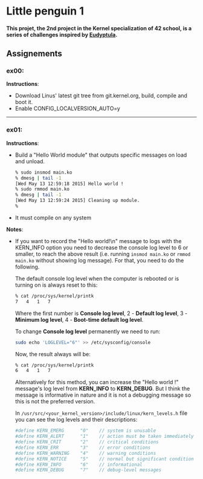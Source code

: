 # Little penguin 1
#### This projet, the 2nd project in the Kernel specialization of 42 school, is a series of challenges inspired by [Eudyptula](http://eudyptula-challenge.org/).

## Assignements
### ex00:
**Instructions**:
  - Download Linus' latest git tree from git.kernel.org, build, compile and boot it.
  - Enable CONFIG_LOCALVERSION_AUTO=y

----------

### ex01:
**Instructions**:
  - Build a "Hello World module" that outputs specific messages on load and unload.
    ```sh
    % sudo insmod main.ko
    % dmesg | tail -1
    [Wed May 13 12:59:18 2015] Hello world !
    % sudo rmmod main.ko
    % dmesg | tail -1
    [Wed May 13 12:59:24 2015] Cleaning up module.
    %
    ```
  - It must compile on any system

**Notes**:
  - If you want to record the "Hello world!\n" message to logs with the KERN_INFO option you need to decrease the console log level to 6 or smaller, to reach the above result (i.e. running ```insmod main.ko``` or ```rmmod main.ko``` without showing log message). For that, you need to do the following.

    The default console log level when the computer is rebooted or is turning on is always reset to this:
    ```sh
    % cat /proc/sys/kernel/printk
    7	4	1	7
    ```
    Where the first number is **Console log level**, 2 - **Default log level**, 3 - **Minimum log level**, 4 - **Boot-time default log level**.

    To change **Console log level** permanently we need to run:
    ```sh
    sudo echo 'LOGLEVEL="6"' >> /etc/sysconfig/console
    ```
    Now, the result always will be:
    ```sh
    % cat /proc/sys/kernel/printk
    6	4	1	7
    ```
    Alternatively for this method, you can increase the "Hello world !" message's log level from **KERN_INFO** to **KERN_DEBUG**. But I think the message is informative in nature and it is not a debugging message so this is not the preferred version.

    In ```/usr/src/<your_kernel_version>/include/linux/kern_levels.h``` file you can see the log levels and their descriptions:
    ```sh
    #define KERN_EMERG      "0"    // system is unusable
    #define KERN_ALERT      "1"    // action must be taken immediately
    #define KERN_CRIT       "2"    // critical conditions
    #define KERN_ERR        "3"    // error conditions
    #define KERN_WARNING    "4"    // warning conditions
    #define KERN_NOTICE     "5"    // normal but significant condition
    #define KERN_INFO       "6"    // informational
    #define KERN_DEBUG      "7"    // debug-level messages
    ```
